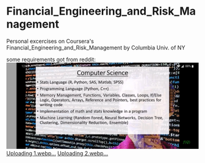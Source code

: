 # Financial_Engineering_and_Risk_Management
Personal excercises on Coursera's Financial_Engineering_and_Risk_Management by Columbia Univ. of NY

some requirements got from reddit:
![대체 텍스트](https://github.com/wolfinwallst/Financial_Engineering_and_Risk_Management/blob/main/1.webp)
[Uploading 1.webp…]()
[Uploading 2.webp…]()
